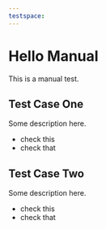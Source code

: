 ```yaml
---
testspace:
---
```

# Hello Manual
This is a manual test.

## Test Case One
Some description here.

* check this  
* check that

## Test Case Two
Some description here.

* check this
* check that
